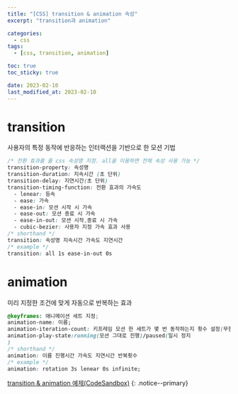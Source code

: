 ```yaml
---
title: "[CSS] transition & animation 속성"
excerpt: "transition과 animation"

categories:
  - css
tags:
  - [css, transition, animation]

toc: true
toc_sticky: true

date: 2023-02-10
last_modified_at: 2023-02-10
---
```


# transition

사용자의 특정 동작에 반응하는 인터랙션을 기반으로 한 모션 기법

```css
/* 전환 효과를 줄 css 속성명 지정. all을 이용하면 전체 속성 사용 가능 */
transition-property: 속성명
transition-duration: 지속시간 (초 단위)
transition-delay: 지연시간(초 단위)
transition-timing-function: 전환 효과의 가속도
  - lenear: 등속
  - ease: 가속
  - ease-in: 모션 시작 시 가속
  - ease-out: 모션 종료 시 가속
  - ease-in-out: 모션 시작,종료 시 가속
  - cubic-bezier: 사용자 지정 가속 효과 사용
/* shorthand */
transition: 속성명 지속시간 가속도 지연시간
/* example */
transition: all 1s ease-in-out 0s
```

# animation

미리 지정한 조건에 맞게 자동으로 반복하는 효과

```css
@keyframes: 애니메이션 세트 지정;
animation-name: 이름;
animation-iteration-count: 키프레임 모션 한 세트가 몇 번 동작하는지 횟수 설정(무한반복은 infinite)
animation-play-state:running(모션 그대로 진행)/paused(일시 정지
)
/* shorthand */
animation: 이름 진행시간 가속도 지연시간 반복횟수
/* example */
animation: rotation 3s lenear 0s infinite;
```

[transition & animation 예제(CodeSandbox)](https://codesandbox.io/s/transition-animation-example-bbdiye?file=/src/App.js)
{: .notice--primary}
